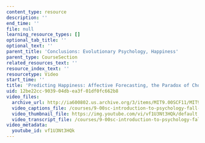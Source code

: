 ```yaml
---
content_type: resource
description: ''
end_time: ''
file: null
learning_resource_types: []
optional_tab_title: ''
optional_text: ''
parent_title: 'Conclusions: Evolutionary Psychology, Happiness'
parent_type: CourseSection
related_resources_text: ''
resource_index_text: ''
resourcetype: Video
start_time: ''
title: 'Predicting Happiness: Affective Forecasting, the Paradox of Choice'
uid: 12be22cc-9039-04db-ea3f-01df0fc662b8
video_files:
  archive_url: http://ia600802.us.archive.org/3/items/MIT9.00SCF11/MIT9_00SCF11_lec24_300k.mp4
  video_captions_file: /courses/9-00sc-introduction-to-psychology-fall-2011/cdccb23e18305715aad0b862b969995f_vf1U3Nt3HQk.vtt
  video_thumbnail_file: https://img.youtube.com/vi/vf1U3Nt3HQk/default.jpg
  video_transcript_file: /courses/9-00sc-introduction-to-psychology-fall-2011/d144d52378ee1a81a8d4855911867ebb_vf1U3Nt3HQk.pdf
video_metadata:
  youtube_id: vf1U3Nt3HQk
---
```

